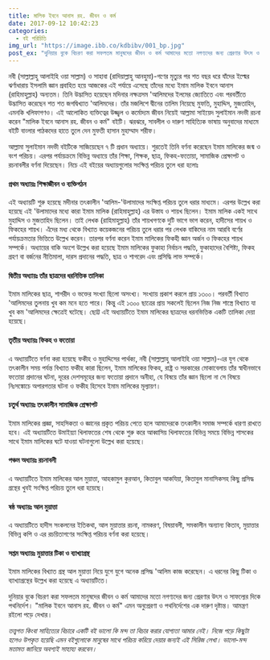 ```yaml
---
title: মালিক ইবনে আনাস রহ. জীবন ও কর্ম
date: 2017-09-12 10:42:23
categories:
  - বই পরিচিতি
img_url: "https://image.ibb.co/kdbibv/001_bp.jpg"
post_ex: "দুনিয়ার বুকে বিচরণ করা সফলতম মানুষদের জীবন ও কর্ম আমাদের মতো নগণ্যদের জন্য প্রেরণার উৎস ও সাফল্যের দিকে পথনির্দেশ। "মালিক ইবনে আনাস রহ. জীবন ও কর্ম" এমন অনুপ্রেরণা ও পথনির্দেশের এক দারুণ দৃষ্টান্ত। আমন্ত্রণ রইলো পড়ে দেখার।"
---
```


নবী (সাল্লাল্লাহু আলাইহি ওয়া সাল্লাম) ও সাহাবা (রাদিয়াল্লাহু আনহুমা)-গণের মৃত্যুর পর শত বছর ধরে যাঁদের ইল্মের ঝর্ণাধারায় ইসলামি জ্ঞান প্রবাহিত হয়ে আজকের এই পর্যায়ে এসেছে তাঁদের মধ্যে ইমাম মালিক ইবনে আনাস (রাহিমাহুল্লাহ) অন্যতম। তিনি উদ্ভাসিত হয়েছেন মদিনার নক্ষত্রসম 'আলিমদের ইলমের জ্যোতিতে এবং পরবর্তীতে উদ্ভাসিত করেছেন শত শত জগদ্বিখ্যাত 'আলিমদের। তাঁর মজলিশে দ্বীনের তালিম নিয়েছে মুফতি, মুহাদ্দিস, মুজতাহিদ, এমনকি খলিফাগণও। এই আলোকিত ব্যক্তিত্বের উজ্জ্বল ও কর্মোদ্যম জীবন নিয়েই আল্লামা সাইয়েদ সুলাইমান নদভী রচনা করেন "মালিক ইবনে আনাস রহ. জীবন ও কর্ম" বইটি। ঝরঝরে, সাবলীল ও দারুণ সাহিত্যিক ভাষায় অনুবাদের মাধ্যমে বইটি বাংলার পাঠকদের হাতে তুলে দেন মুফতী হাসান মুহাম্মাদ শরীফ।

আল্লামা সুলাইমান নদভী বইটিকে সাজিয়েছেন ৭ টি প্রধান অধ্যায়ে। শুরতেই তিনি বর্ণনা করেছেন ইমাম মালিকের জন্ম ও বংশ পরিচয়। এরপর পর্যায়ক্রমে বিভিন্ন অধ্যায়ে তাঁর শিক্ষা, শিক্ষক, ছাত্র, ফিকহ-ফতোয়া, সামাজিক প্রেক্ষাপট ও রচনাবলীর বর্ণনা দিয়েছেন। নিচে এই বইয়ের অধ্যায়গুলোর সংক্ষিপ্ত পরিচয় তুলে ধরা হলোঃ

#### প্রথম অধ্যায়ঃ শিক্ষাজীবন ও ব্যক্তিগঠন
এই অধ্যায়টি শুরু হয়েছে মদীনার তৎকালীন 'আলিম-'উলামাদের সংক্ষিপ্ত পরিচয় তুলে ধরার মাধ্যমে। এরপর উল্লেখ করা হয়েছে এই 'উলামাদের মধ্যে কারা ইমাম মালিক (রাহিমাহুল্লাহ) এর উস্তায ও শায়খ ছিলেন। ইমাম মালিক একই সাথে মুহাদ্দিস ও মুজতাহিদ ছিলেন। তাই লেখক (রাহিমাহুল্লাহ) তাঁর শায়খগণকে দুটি ভাগে ভাগ করেন, হাদীসের শায়খ ও ফিকহের শায়খ। এঁদের মধ্য থেকে বিখ্যাত কয়েকজনের পরিচয় তুলে ধরার পর লেখক বাকিদের নাম আরবি বর্ণের পর্যায়ক্রমতার ভিত্তিতে উল্লেখ করেন। তারপর বর্ণনা করেন ইমাম মালিকের ফিকহী জ্ঞান অর্জন ও ফিকহের শায়খ সম্পর্কে। অধ্যায়ের বাকি অংশে উল্লেখ করা হয়েছে ইমাম মালিকের ফুকাহা নির্বাচন পদ্ধতি, ফুকাহাদের বৈশিষ্ট্য, ফিকহ গ্রহণ বা বর্জনের নীতিমালা, দারস প্রদানের পদ্ধতি, ছাত্র ও শাগরেদ এবং প্রসিদ্ধি লাভ সম্পর্কে।

#### দ্বিতীয় অধ্যায়ঃ তাঁর ছাত্রদের ধরনিত্তিক তালিকা
ইমাম মালিকের ছাত্র, শাগরীদ ও ভক্তের সংখ্যা ছিলো অসংখ্য। সংখ্যায় প্রকাশ করলে প্রায় ১৩০০। পরবর্তী বিখ্যাত 'আলিমদের তুলনায় খুব কম মনে হতে পারে। কিন্তু এই ১৩০০ ছাত্রের প্রায় সকলেই ছিলেন নিজ নিজ শাস্ত্রে বিখ্যাত যা খুব কম 'আলিমদের ক্ষেত্রেই ঘটেছে। ছোট্ট এই অধ্যায়টিতে ইমাম মালিকের ছাত্রদের ধরনভিত্তিক একটি তালিকা দেয়া হয়েছে।

#### তৃতীয় অধ্যায়ঃ ফিকহ ও ফতোয়া
এ অধ্যায়টিতে বর্ণনা করা হয়েছে ফকীহ ও মুহাদ্দিসের পার্থক্য, নবী (সাল্লাল্লাহু আলাইহি ওয়া সাল্লাম)-এর যুগ থেকে তৎকালীন সময় পর্যন্ত বিখ্যাত ফকীহ কারা ছিলেন, ইমাম মালিকের ফিকহ, রাষ্ট্র ও সরকারের মোকাবেলায় তাঁর স্বাধীনভাবে ফতোয়া প্রদানের ঘটনা, দূরের দেশসমূহের জন্য ফতোয়া প্রদানে অনীহা, যে বিষয়ে তাঁর জ্ঞান ছিলো না সে বিষয়ে নিঃসঙ্কোচে অপারগতার ঘটনা ও ফকীহ হিসেবে ইমাম মালিকের মূল্যায়ণ।

#### চতুর্থ অধ্যায়ঃ তৎকালীন সামাজিক প্রেক্ষাপট
ইমাম মালিকের প্রজ্ঞা, সাহসিকতা ও জ্ঞানের প্রকৃত পরিচয় পেতে হলে আমাদেরকে তৎকালীন সমাজ সম্পর্কে ধারণা রাখতে হবে। এই অধ্যায়টিতে উমাইয়্যা খিলাফতের শেষ থেকে শুরু করে আব্বাসিয় খিলাফতের বিভিন্ন সময়ে বিভিন্ন শাসকের সাথে ইমাম মালিকের ঘটে যাওয়া ঘটনাগুলো উল্লেখ করা হয়েছে।

#### পঞ্চম অধ্যায়ঃ রচনাবলী
এ অধ্যায়টিতে ইমাম মালিকের আল মুয়াত্তা, আহকামুল কুরআন, কিতাবুল আকযিয়া, কিতাবুল মানাসিকসহ কিছু প্রসিদ্ধ গ্রন্থের খুবই সংক্ষিপ্ত পরিচয় তুলে ধরা হয়েছে।

#### ষষ্ঠ অধ্যায়ঃ আল মুয়াত্তা
এ অধ্যায়টিতে হাদীস সংকলনের ইতিকথা, আল মুয়াত্তার রচনা, নামকরণ, বিষয়াবলী, সমকালীন অন্যান্য কিতাব, মুয়াত্তার বিভিন্ন কপি ও এর রচয়িতাগণের সংক্ষিপ্ত পরিচয় বর্ণনা করা হয়েছে।

#### সপ্তম অধ্যায়ঃ মুয়াত্তার টিকা ও ব্যাখ্যাগ্রন্থ
ইমাম মালিকের বিখ্যাত গ্রন্থ আল মুয়াত্তা নিয়ে যুগে যুগে অনেক প্রসিদ্ধ 'আলিম কাজ করেছেন। এ ধরনের কিছু টিকা ও ব্যাখ্যাগ্রন্থের উল্লেখ করা হয়েছে এ অধ্যায়টিতে।

দুনিয়ার বুকে বিচরণ করা সফলতম মানুষদের জীবন ও কর্ম আমাদের মতো নগণ্যদের জন্য প্রেরণার উৎস ও সাফল্যের দিকে পথনির্দেশ। "মালিক ইবনে আনাস রহ. জীবন ও কর্ম" এমন অনুপ্রেরণা ও পথনির্দেশের এক দারুণ দৃষ্টান্ত। আমন্ত্রণ রইলো পড়ে দেখার।

_তত্ত্বগত কিংবা সাহিত্যের বিচারে একটি বই ভালো কি মন্দ তা বিচার করার যোগ্যতা আমার নেই। নিজে পড়ে কিছুটা হলেও উপকৃত হয়েছি এমন বইগুলোকে মানুষের সাথে পরিচয় করিয়ে দেয়ার জন্যই এই সিরিজ লেখা। ভালো-মন্দ মতামত জানিয়ে অবশ্যই সাহায্য করবেন।_
